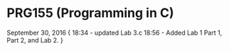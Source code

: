 # PRG155 (Programming in C)

September 30, 2016 {
  18:34 - updated Lab 3.c
  18:56 - Added Lab 1 Part 1, Part 2, and Lab 2.
}
